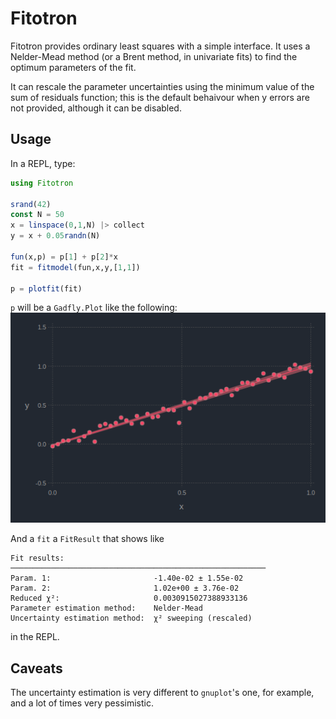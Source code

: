 # Fitotron

Fitotron provides ordinary least squares with a simple interface. It
uses a Nelder-Mead method (or a Brent method, in univariate fits) to
find the optimum parameters of the fit.

It can rescale the parameter uncertainties using the
minimum value of the sum of residuals function; this is the default
behaivour when y errors are not provided, although it can be disabled.

## Usage
In a REPL, type:

```jl
using Fitotron

srand(42)
const N = 50
x = linspace(0,1,N) |> collect
y = x + 0.05randn(N)

fun(x,p) = p[1] + p[2]*x
fit = fitmodel(fun,x,y,[1,1])

p = plotfit(fit)
```

`p` will be a `Gadfly.Plot` like the following:
![fit result](https://github.com/RedPointyJackson/Fitotron/blob/master/fitresult.png)


And a `fit` a `FitResult` that shows like
```
Fit results:
─────────────────────────────────────────────────────────
Param. 1:                       -1.40e-02 ± 1.55e-02
Param. 2:                       1.02e+00 ± 3.76e-02
Reduced χ²:                     0.0030915027388933136
Parameter estimation method:    Nelder-Mead
Uncertainty estimation method:  χ² sweeping (rescaled)
```
in the REPL.

## Caveats
The uncertainty estimation is very different to `gnuplot`'s one, for
example, and a lot of times very pessimistic.
